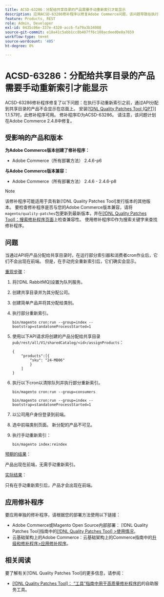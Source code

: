 ```yaml
---
title: ACSD-63286：分配给共享目录的产品需要手动重新索引才能显示
description: 应用ACSD-63286修补程序以修复Adobe Commerce问题，该问题导致在执行手动重新索引之前，通过API分配到共享目录的产品不会显示在店面上。
feature: Products, REST
role: Admin, Developer
exl-id: 0435c06e-337e-4320-acc6-fa79a3b34008
source-git-commit: e18a41c5abb1cc8b407ff6c188acdeed0e8a7659
workflow-type: tm+mt
source-wordcount: '405'
ht-degree: 0%

---
```


# ACSD-63286：分配给共享目录的产品需要手动重新索引才能显示

ACSD-63286修补程序修复了以下问题：在执行手动重新索引之前，通过API分配到共享目录的产品不会显示在店面上。 安装[[!DNL Quality Patches Tool (QPT)]](/help/tools/quality-patches-tool/quality-patches-tool-to-self-serve-quality-patches.md) 1.1.57时，此修补程序可用。 修补程序ID为ACSD-63286。 请注意，该问题计划在Adobe Commerce 2.4.8中修复。

## 受影响的产品和版本

**为Adobe Commerce版本创建了修补程序：**

* Adobe Commerce（所有部署方法） 2.4.6-p6

**与Adobe Commerce版本兼容：**

* Adobe Commerce（所有部署方法） 2.4.6 - 2.4.6-p8

>[!NOTE]
>
>该修补程序可能适用于具有新[!DNL Quality Patches Tool]发行版本的其他版本。 要检查修补程序是否与您的Adobe Commerce版本兼容，请将`magento/quality-patches`包更新到最新版本，并在[[!DNL Quality Patches Tool]：搜索修补程序页面](https://experienceleague.adobe.com/tools/commerce-quality-patches/index.html?lang=zh-Hans)上检查兼容性。 使用修补程序ID作为搜索关键字来查找修补程序。

## 问题

当通过API将产品分配给共享目录时，在运行部分索引器和消费者cron作业后，它们不会出现在前端。 但是，在手动完全重新索引后，它们确实会显示。

<u>重现步骤</u>：

1. 将[!DNL RabbitMQ]设置为队列服务。
1. 创建共享目录并为其分配公司。
1. 创建简单产品并将其分配给类别。
1. 执行部分重新索引。

   ```
   bin/magento cron:run --group=index --bootstrap=standaloneProcessStarted=1
   ```

1. 使用以下API请求将创建的产品分配给共享目录`pub/rest/all/V1/sharedCatalog/<id>/assignProducts`：

   ```
   {
       "products":[{
           "sku": "24-MB06"
           }
       ]
   }
   ```

1. 执行以下cron以清除队列并执行部分重新索引。

   ```
   bin/magento cron:run --group=consumers
   ```

   ```
   bin/magento cron:run --group=index --bootstrap=standaloneProcessStarted=1
   ```

1. 以公司用户身份登录到前端。
1. 选中前端类别页面。 新分配的产品不可见。
1. 执行手动重新索引：

   ```
   bin/magento index:reindex
   ```

<u>预期的结果</u>：

产品出现在前端，无需手动重新索引。

<u>实际结果</u>：

只有在手动重新索引后，产品才会出现在前端。

## 应用修补程序

要应用单独的修补程序，请根据您的部署方法使用以下链接：

* Adobe Commerce或Magento Open Source内部部署： [!DNL Quality Patches Tool]指南中的[[!DNL Quality Patches Tool] >使用情况](/help/tools/quality-patches-tool/usage.md)。
* 云基础架构上的Adobe Commerce：云基础架构上的Commerce指南中的[升级和修补程序>应用修补程序](https://experienceleague.adobe.com/docs/commerce-cloud-service/user-guide/develop/upgrade/apply-patches.html?lang=zh-Hans)。


## 相关阅读

要了解有关[!DNL Quality Patches Tool]的更多信息，请参阅：

* [[!DNL Quality Patches Tool]： “工具”指南中用于高质量修补程序的](/help/tools/quality-patches-tool/quality-patches-tool-to-self-serve-quality-patches.md)的自助服务工具。
